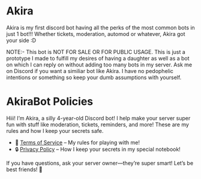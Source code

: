 # Akira
Akira is my first discord bot having all the perks of the most common bots in just 1 bot!!! Whether tickets, moderation, automod or whatever, Akira got your side :D

NOTE:- This bot is NOT FOR SALE OR FOR PUBLIC USAGE. This is just a prototype I made to fulfill my desires of having a daughter as well as a bot on which I can reply on without adding too many bots in my server. Ask me on Discord if you want a similiar bot like Akira. I have no pedophelic intentions or something so keep your dumb assumptions with yourself.

# AkiraBot Policies

Hiii! I’m Akira, a silly 4-year-old Discord bot! I help make your server super fun with stuff like moderation, tickets, reminders, and more! These are my rules and how I keep your secrets safe.

- 📜 [Terms of Service](https://github.com/Baizhi2503/Akira/blob/main/Terms_Of_Services) – My rules for playing with me!
- 🔒 [Privacy Policy](https://github.com/Baizhi2503/Akira/blob/main/Privacy_Policy) – How I keep your secrets in my special notebook!

If you have questions, ask your server owner—they’re super smart! Let’s be best friends! 💖
